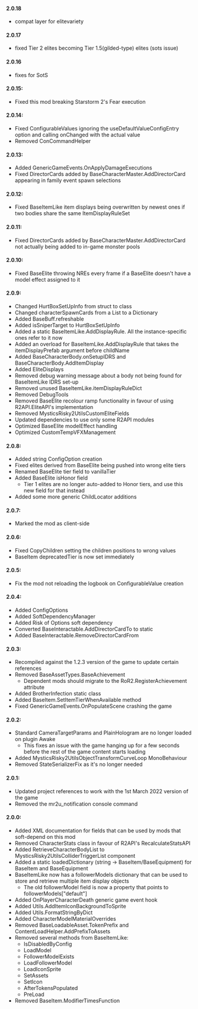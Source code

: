 #### 2.0.18
* compat layer for elitevariety
#### 2.0.17
* fixed Tier 2 elites becoming Tier 1.5(gilded-type) elites (sots issue)
#### 2.0.16
* fixes for SotS
#### 2.0.15:
* Fixed this mod breaking Starstorm 2's Fear execution
#### 2.0.14:
* Fixed ConfigurableValues ignoring the useDefaultValueConfigEntry option and calling onChanged with the actual value
* Removed ConCommandHelper
#### 2.0.13:
* Added GenericGameEvents.OnApplyDamageExecutions
* Fixed DirectorCards added by BaseCharacterMaster.AddDirectorCard appearing in family event spawn selections
#### 2.0.12:
* Fixed BaseItemLike item displays being overwritten by newest ones if two bodies share the same ItemDisplayRuleSet
#### 2.0.11:
* Fixed DirectorCards added by BaseCharacterMaster.AddDirectorCard not actually being added to in-game monster pools
#### 2.0.10:
* Fixed BaseElite throwing NREs every frame if a BaseElite doesn't have a model effect assigned to it
#### 2.0.9:
* Changed HurtBoxSetUpInfo from struct to class
* Changed characterSpawnCards from a List to a Dictionary
* Added BaseBuff.refreshable
* Added isSniperTarget to HurtBoxSetUpInfo
* Added a static BaseItemLike.AddDisplayRule. All the instance-specific ones refer to it now
* Added an overload for BaseItemLike.AddDisplayRule that takes the itemDisplayPrefab argument before childName
* Added BaseCharacterBody.onSetupIDRS and BaseCharacterBody.AddItemDisplay
* Added EliteDisplays
* Removed debug warning message about a body not being found for BaseItemLike IDRS set-up
* Removed unused BaseItemLike.itemDisplayRuleDict
* Removed DebugTools
* Removed BaseElite recolour ramp functionality in favour of using R2API.EliteAPI's implementation
* Removed MysticsRisky2UtilsCustomEliteFields
* Updated dependencies to use only some R2API modules
* Optimized BaseElite modelEffect handling
* Optimized CustomTempVFXManagement
#### 2.0.8:
* Added string ConfigOption creation
* Fixed elites derived from BaseElite being pushed into wrong elite tiers
* Renamed BaseElite tier field to vanillaTier
* Added BaseElite isHonor field
	* Tier 1 elites are no longer auto-added to Honor tiers, and use this new field for that instead
* Added some more generic ChildLocator additions
#### 2.0.7:
* Marked the mod as client-side
#### 2.0.6:
* Fixed CopyChildren setting the children positions to wrong values
* BaseItem deprecatedTier is now set immediately
#### 2.0.5:
* Fix the mod not reloading the logbook on ConfigurableValue creation
#### 2.0.4:
* Added ConfigOptions
* Added SoftDependencyManager
* Added Risk of Options soft dependency
* Converted BaseInteractable.AddDirectorCardTo to static
* Added BaseInteractable.RemoveDirectorCardFrom
#### 2.0.3:
* Recompiled against the 1.2.3 version of the game to update certain references
* Removed BaseAssetTypes.BaseAchievement
	* Dependent mods should migrate to the RoR2.RegisterAchievement attribute
* Added BrotherInfection static class
* Added BaseItem.SetItemTierWhenAvailable method
* Fixed GenericGameEvents.OnPopulateScene crashing the game
#### 2.0.2:
* Standard CameraTargetParams and PlainHologram are no longer loaded on plugin Awake
	* This fixes an issue with the game hanging up for a few seconds before the rest of the game content starts loading
* Added MysticsRisky2UtilsObjectTransformCurveLoop MonoBehaviour
* Removed StateSerializerFix as it's no longer needed
#### 2.0.1:
* Updated project references to work with the 1st March 2022 version of the game
* Removed the mr2u_notification console command
#### 2.0.0:
* Added XML documentation for fields that can be used by mods that soft-depend on this mod
* Removed CharacterStats class in favour of R2API's RecalculateStatsAPI
* Added RetrieveCharacterBodyList to MysticsRisky2UtilsColliderTriggerList component
* Added a static loadedDictionary (string -> BaseItem/BaseEquipment) for BaseItem and BaseEquipment
* BaseItemLike now has a followerModels dictionary that can be used to store and retrieve multiple item display objects
	* The old followerModel field is now a property that points to followerModels["default"]
* Added OnPlayerCharacterDeath generic game event hook
* Added Utils.AddItemIconBackgroundToSprite
* Added Utils.FormatStringByDict
* Added CharacterModelMaterialOverrides
* Removed BaseLoadableAsset.TokenPrefix and ContentLoadHelper.AddPrefixToAssets
* Removed several methods from BaseItemLike:
	* IsDisabledByConfig
	* LoadModel
	* FollowerModelExists
	* LoadFollowerModel
	* LoadIconSprite
	* SetAssets
	* SetIcon
	* AfterTokensPopulated
	* PreLoad
* Removed BaseItem.ModifierTimesFunction

